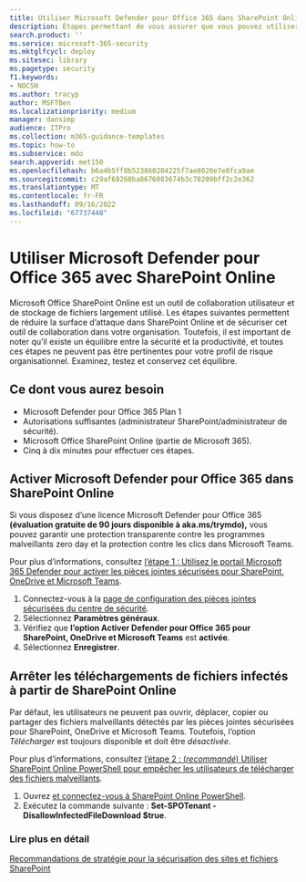 ```yaml
---
title: Utiliser Microsoft Defender pour Office 365 dans SharePoint Online
description: Étapes permettant de vous assurer que vous pouvez utiliser Et obtenir la valeur de Microsoft Defender pour Office 365 dans SharePoint Online et OneDrive Entreprise
search.product: ''
ms.service: microsoft-365-security
ms.mktglfcycl: deploy
ms.sitesec: library
ms.pagetype: security
f1.keywords:
- NOCSH
ms.author: tracyp
author: MSFTBen
ms.localizationpriority: medium
manager: dansimp
audience: ITPro
ms.collection: m365-guidance-templates
ms.topic: how-to
ms.subservice: mdo
search.appverid: met150
ms.openlocfilehash: b6a4b5ff8b523860204225f7ae8020e7e8fca9ae
ms.sourcegitcommit: c29af68260ba8676083674b3c70209bff2c2e362
ms.translationtype: MT
ms.contentlocale: fr-FR
ms.lasthandoff: 09/16/2022
ms.locfileid: "67737448"
---
```

# <a name="use-microsoft-defender-for-office-365-with-sharepoint-online"></a>Utiliser Microsoft Defender pour Office 365 avec SharePoint Online

Microsoft Office SharePoint Online est un outil de collaboration utilisateur et de stockage de fichiers largement utilisé. Les étapes suivantes permettent de réduire la surface d’attaque dans SharePoint Online et de sécuriser cet outil de collaboration dans votre organisation. Toutefois, il est important de noter qu’il existe un équilibre entre la sécurité et la productivité, et toutes ces étapes ne peuvent pas être pertinentes pour votre profil de risque organisationnel. Examinez, testez et conservez cet équilibre.

## <a name="what-youll-need"></a>Ce dont vous aurez besoin

- Microsoft Defender pour Office 365 Plan 1
- Autorisations suffisantes (administrateur SharePoint/administrateur de sécurité).
- Microsoft Office SharePoint Online (partie de Microsoft 365).
- Cinq à dix minutes pour effectuer ces étapes.

## <a name="turn-on-microsoft-defender-for-office-365-in-sharepoint-online"></a>Activer Microsoft Defender pour Office 365 dans SharePoint Online
Si vous disposez d’une licence Microsoft Defender pour Office 365 **(évaluation gratuite de 90 jours disponible à aka.ms/trymdo),** vous pouvez garantir une protection transparente contre les programmes malveillants zero day et la protection contre les clics dans Microsoft Teams.

Pour plus d’informations, consultez [l’étape 1 : Utilisez le portail Microsoft 365 Defender pour activer les pièces jointes sécurisées pour SharePoint, OneDrive et Microsoft Teams](/microsoft-365/security/office-365-security/turn-on-mdo-for-spo-odb-and-teams#step-1-use-the-microsoft-365-defender-portal-to-turn-on-safe-attachments-for-sharepoint-onedrive-and-microsoft-teams).

1.  Connectez-vous à la [page de configuration des pièces jointes sécurisées du centre de sécurité](https://security.microsoft.com/safeattachmentv2).
1.  Sélectionnez **Paramètres généraux**.
1.  Vérifiez que **l’option Activer Defender pour Office 365 pour SharePoint, OneDrive et Microsoft Teams** est **activée**.
1.  Sélectionnez **Enregistrer**.


## <a name="stop-infected-file-downloads-from-sharepoint-online"></a>Arrêter les téléchargements de fichiers infectés à partir de SharePoint Online

Par défaut, les utilisateurs ne peuvent pas ouvrir, déplacer, copier ou partager des fichiers malveillants détectés par les pièces jointes sécurisées pour SharePoint, OneDrive et Microsoft Teams. Toutefois, l’option *Télécharger* est toujours disponible et doit être *désactivée*. 

Pour plus d’informations, consultez [l’étape 2 : (*recommandé*) Utiliser SharePoint Online PowerShell pour empêcher les utilisateurs de télécharger des fichiers malveillants](/microsoft-365/security/office-365-security/turn-on-mdo-for-spo-odb-and-teams#step-2-recommended-use-sharepoint-online-powershell-to-prevent-users-from-downloading-malicious-files).

1.  Ouvrez [et connectez-vous à SharePoint Online PowerShell](/powershell/sharepoint/sharepoint-online/connect-sharepoint-online).
1.  Exécutez la commande suivante : **Set-SPOTenant -DisallowInfectedFileDownload $true**.

### <a name="further-reading"></a>Lire plus en détail
[Recommandations de stratégie pour la sécurisation des sites et fichiers SharePoint](/microsoft-365/security/office-365-security/sharepoint-file-access-policies)
